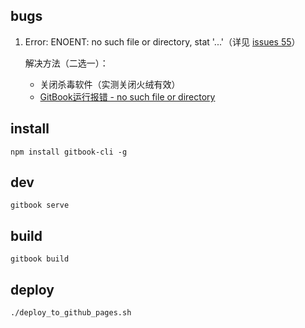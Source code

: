 ## bugs
1. Error: ENOENT: no such file or directory, stat '...'（详见 [issues 55](https://github.com/GitbookIO/gitbook-cli/issues/55)）

    解决方法（二选一）：
    - 关闭杀毒软件（实测关闭火绒有效）
    - [GitBook运行报错 - no such file or directory](https://blog.csdn.net/prufeng/article/details/83301895)

## install
    npm install gitbook-cli -g
## dev
    gitbook serve  
## build
    gitbook build
## deploy
    ./deploy_to_github_pages.sh